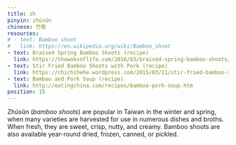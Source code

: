 ```yaml
---
title: zh
pinyin: zhúsǔn
chinese: 竹筍
resources: 
# - text: Bamboo shoot
#   link: https://en.wikipedia.org/wiki/Bamboo_shoot
- text: Braised Spring Bamboo Shoots (recipe)
  link: https://thewoksoflife.com/2016/03/braised-spring-bamboo-shoots/
- text: Stir Fried Bamboo Shoots with Pork (recipe)
  link: https://chichihehe.wordpress.com/2015/03/11/stir-fried-bamboo-shoots-with-pork-%E7%AB%B9%E7%AD%8D%E7%82%92%E8%82%89%E7%B5%B2/
- text: Bamboo and Pork Soup (recipe)
  link: http://eatingchina.com/recipes/bamboo-pork-soup.htm
position: 15
---
```


Zhúsǔn (*bamboo shoots*) are popular in Taiwan in the winter and spring, when many varieties are harvested for use in numerous dishes and broths. When fresh, they are sweet, crisp, nutty, and creamy. Bamboo shoots are also available year-round dried, frozen, canned, or pickled.
